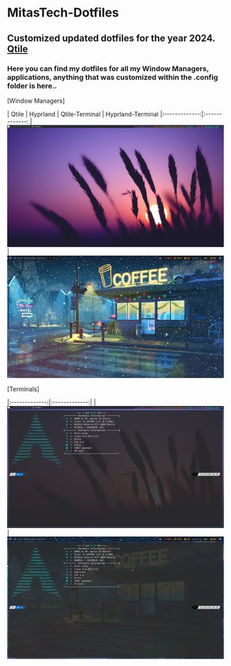 # MitasTech-Dotfiles

## Customized updated dotfiles for the year 2024. [Qtile]([https://awesomewm.org/](https://qtile.org/))
### Here you can find my dotfiles for all my Window Managers, applications, anything that was customized within the .config folder is here.. 

[Window Managers]

|     Qtile   | Hyprland | Qtile-Terminal | Hyprland-Terminal 
|:-------------:|:-------------:
|![](./Screenshots//Qtile-WM.png)|![](./Screenshots/Hyprland-2.png)

[Terminals]

|:-------------:|:-------------:|
|![](./Screenshots/Qtile-Terminal.png)|![](./Screenshots/Hyprland-1.png)
```
